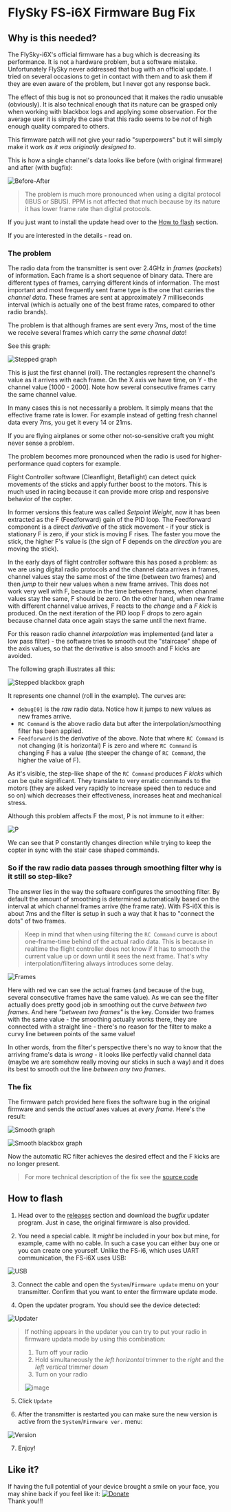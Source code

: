 # FlySky FS-i6X Firmware Bug Fix

## Why is this needed?

The FlySky-i6X's official firmware has a bug which is decreasing its performance. It is not a hardware problem, but a software mistake. Unfortunately FlySky never addressed that bug with an official update. I tried on several occasions to get in contact with them and to ask them if they are even aware of the problem, but I never got any response back.

The effect of this bug is not so pronounced that it makes the radio unusable (obviously). It is also technical enough that its nature can be grasped only when working with blackbox logs and applying some observation. For the average user it is simply the case that this radio seems to be _not_ of high enough quality compared to others.

This firmware patch will not give your radio "superpowers" but it will simply make it work _as it was originally designed to_.

This is how a single channel's data looks like before (with original firmware) and after (with bugfix):

![Before-After](images/before_after.jpg)

> The problem is much more pronounced when using a digital protocol (IBUS or SBUS). PPM is not affected that much because by its nature it has lower frame rate than digital protocols.

If you just want to install the update head over to the [How to flash](#how-to-flash) section.

If you are interested in the details - read on.

### The problem

The radio data from the transmitter is sent over 2.4GHz in _frames_ (_packets_) of information. Each frame is a short sequence of binary data. There are different types of frames, carrying different kinds of information. The most important and most frequently sent frame type is the one that carries the _channel data_. These frames are sent at approximately 7 milliseconds interval (which is actually one of the best frame rates, compared to other radio brands).

The problem is that although frames are sent every 7ms, most of the time we receive several frames which carry the _same channel data_!

See this graph:

![Stepped graph](images/stepped.jpg)

This is just the first channel (roll). The rectangles represent the channel's value as it arrives with each frame. On the X axis we have time, on Y - the channel value [1000 - 2000]. Note how several consecutive frames carry the same channel value.

In many cases this is not necessarily a problem. It simply means that the effective frame rate is lower. For example instead of getting fresh channel data every 7ms, you get it every 14 or 21ms.

If you are flying airplanes or some other not-so-sensitive craft you might never sense a problem.

The problem becomes more pronounced when the radio is used for higher-performance quad copters for example.

Flight Controller software (Cleanflight, Betaflight) can detect quick movements of the sticks and apply further boost to the motors. This is much used in racing because it can provide more crisp and responsive behavior of the copter.

In former versions this feature was called _Setpoint Weight_, now it has been extracted as the F (Feedforward) gain of the PID loop. The Feedforward component is a direct _derivative_ of the stick movement - if your stick is stationary F is zero, if your stick is moving F rises. The faster you move the stick, the higher F's value is (the sign of F depends on the _direction_ you are moving the stick).

In the early days of flight controller software this has posed a problem: as we are using digital radio protocols and the channel data arrives in frames, channel values stay the same most of the time (between two frames) and then _jump_ to their new values when a new frame arrives. This does not work very well with F, because in the time between frames, when channel values stay the same, F should be zero. On the other hand, when new frame with different channel value arrives, F reacts to the _change_ and a _F kick_ is produced. On the next iteration of the PID loop F drops to zero again because channel data once again stays the same until the next frame.

For this reason radio channel _interpolation_ was implemented (and later a low pass filter) - the software tries to smooth out the "staircase" shape of the axis values, so that the derivative is also smooth and F kicks are avoided.

The following graph illustrates all this:

![Stepped blackbox graph](images/bbstepped.jpg)

It represents one channel (roll in the example). The curves are:
* `debug[0]` is the _raw_ radio data. Notice how it jumps to new values as new frames arrive.
* `RC Command` is the above radio data but after the interpolation/smoothing filter has been applied.
* `Feedforward` is the _derivative_ of the above. Note that where `RC Command` is not changing (it is horizontal) F is zero and where `RC Command` is changing F has a value (the steeper the change of `RC Command`, the higher the value of F).

As it's visible, the step-like shape of the `RC Command` produces _F kicks_ which can be quite significant. They translate to very erratic commands to the motors (they are asked very rapidly to increase speed then to reduce and so on) which decreases their effectiveness, increases heat and mechanical stress.

Although this problem affects F the most, P is not immune to it either:

![P](images/p.jpg)

We can see that P constantly changes direction while trying to keep the copter in sync with the stair case shaped commands.

### So if the raw radio data passes through smoothing filter why is it still so step-like?

The answer lies in the way the software configures the smoothing filter. By default the amount of smoothing is determined automatically based on the interval at which channel frames arrive (the frame rate). With FS-i6X this is about 7ms and the filter is setup in such a way that it has to "connect the dots" of two frames.
> Keep in mind that when using filtering the `RC Command` curve is about one-frame-time behind of the actual radio data. This is because in realtime the flight controller does not know if it has to smooth the current value up or down until it sees the next frame. That's why interpolation/filtering always introduces some delay.

![Frames](images/frames.jpg)

Here with red we can see the actual frames (and because of the bug, several consecutive frames have the same value). As we can see the filter actually does pretty good job in smoothing out the curve _between two frames_. And here _"between two frames"_ is the key. Consider two frames with the same value - the smoothing actually works there, they are connected with a straight line - there's no reason for the filter to make a curvy line between points of the same value!

In other words, from the filter's perspective there's no way to know that the arriving frame's data is _wrong_ - it looks like perfectly valid channel data (maybe we are somehow really moving our sticks in such a way) and it does its best to smooth out the line _between any two frames_.

### The fix
The firmware patch provided here fixes the software bug in the original firmware and sends the _actual_ axes values at _every frame_. Here's the result:

![Smooth graph](images/smooth.jpg)

![Smooth blackbox graph](images/bbsmooth.jpg)

Now the automatic RC filter achieves the desired effect and the F kicks are no longer present.

> For more technical description of the fix see the [source code](src/chan_hack.c)

## How to flash

1. Head over to the [releases](../../releases) section and download the *bugfix* updater program. Just in case, the original firmware is also provided.

2. You need a special cable. It _might_ be included in your box but mine, for example, came with no cable. In such a case you can either buy one or you can create one yourself. Unlike the FS-i6, which uses UART communication, the FS-i6X uses USB:

![USB](images/usb.jpg)

3. Connect the cable and open the `System`/`Firmware update` menu on your transmitter. Confirm that you want to enter the firmware update mode.

4. Open the updater program. You should see the device detected:

![Updater](images/updater.jpg)

> If nothing appears in the updater you can try to put your radio in firmware updata mode by using this combination:
> 1. Turn off your radio
> 2. Hold simultaneously the _left horizontal_ trimmer to the _right_ and the _left vertical_ trimmer _down_
> 3. Turn on your radio
>
> ![image](https://user-images.githubusercontent.com/9365881/53287521-f01b2680-3785-11e9-9059-305166350d55.png)

5. Click `Update`

6. After the transmitter is restarted you can make sure the new version is active from the `System`/`Firmware ver.` menu:

![Version](images/ver.jpg)

7. Enjoy!

## Like it?

If having the full potential of your device brought a smile on your face, you may shine back if you feel like it: [![Donate](https://www.paypalobjects.com/en_US/i/btn/btn_donate_SM.gif)](https://www.paypal.com/cgi-bin/webscr?cmd=_donations&business=L5789HZB5NAX4&lc=BG&currency_code=USD&bn=PP%2dDonationsBF%3abtn_donate_SM%2egif%3aNonHosted)\
Thank you!!!
